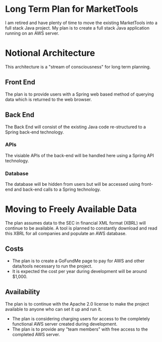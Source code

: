 # Long Term Plan for MarketTools
I am retired and have plenty of time to move the existing MarketTools into a full stack Java project.
My plan is to create a full stack Java application running on an AWS server.

# Notional Architecture
This architecture is a "stream of consciousness" for long term planning.

## Front End
The plan is to provide users with a Spring web based method of querying data which is returned to the web browser.

## Back End
The Back End will consist of the existing Java code re-structured to a Spring back-end technology.

### APIs
The visiable APIs of the back-end will be handled here using a Spring API technology.

### Database
The database will be hidden from users but will be accessed using front-end and back-end calls to a Spring technology.

# Moving to Freely Available Data
The plan assumes data to the SEC in financial XML format (XBRL) will continue to be available.
A tool is planned to constantly download and read this XBRL for all companies and populate an AWS database.

## Costs
- The plan is to create a GoFundMe page to pay for AWS and other data/tools necessary to run the project.
- It is expected the cost per year during development will be around $1,000.

## Availability
The plan is to continue with the Apache 2.0 license to make the project available to anyone who can set it up and run it.

- The plan is considering charging users for access to the completely functional AWS server created during development.
- The plan is to provide any "team members" with free access to the completed AWS server.

